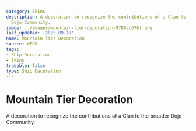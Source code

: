 ```yaml
---
category: Skins
description: A decoration to recognize the contributions of a Clan to the broader
  Dojo Community.
image: ../images/mountain-tier-decoration-9788ac67bf.png
last_updated: '2025-09-17'
name: Mountain Tier Decoration
source: WFCD
tags:
- Ship Decoration
- Skins
tradable: false
type: Ship Decoration
---
```


# Mountain Tier Decoration

A decoration to recognize the contributions of a Clan to the broader Dojo Community.

